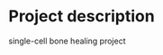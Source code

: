 # Project description
single-cell bone healing project
                                                                                                                                                                                                                                                                                                                                                                                                                                                                                                                                                                                                                                                                                                                                                                        
